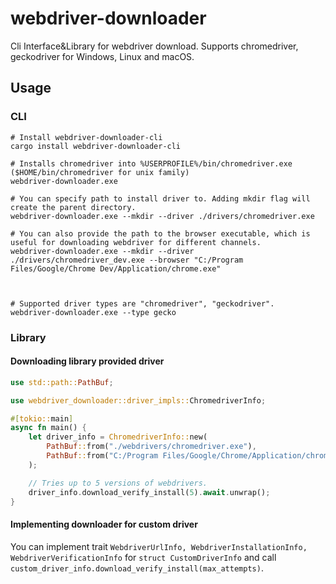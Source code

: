 # webdriver-downloader
Cli Interface&amp;Library for webdriver download. Supports chromedriver, geckodriver for Windows, Linux and macOS.

## Usage

### CLI

```shell
# Install webdriver-downloader-cli
cargo install webdriver-downloader-cli

# Installs chromedriver into %USERPROFILE%/bin/chromedriver.exe ($HOME/bin/chromedriver for unix family)
webdriver-downloader.exe

# You can specify path to install driver to. Adding mkdir flag will create the parent directory.
webdriver-downloader.exe --mkdir --driver ./drivers/chromedriver.exe

# You can also provide the path to the browser executable, which is useful for downloading webdriver for different channels.
webdriver-downloader.exe --mkdir --driver ./drivers/chromedriver_dev.exe --browser "C:/Program Files/Google/Chrome Dev/Application/chrome.exe"



# Supported driver types are "chromedriver", "geckodriver".
webdriver-downloader.exe --type gecko
```

### Library
#### Downloading library provided driver
```rust
use std::path::PathBuf;

use webdriver_downloader::driver_impls::ChromedriverInfo;

#[tokio::main]
async fn main() {
    let driver_info = ChromedriverInfo::new(
        PathBuf::from("./webdrivers/chromedriver.exe"),
        PathBuf::from("C:/Program Files/Google/Chrome/Application/chrome.exe"),
    );

    // Tries up to 5 versions of webdrivers.
    driver_info.download_verify_install(5).await.unwrap();
}
```

#### Implementing downloader for custom driver
You can implement trait `WebdriverUrlInfo, WebdriverInstallationInfo, WebdriverVerificationInfo` for `struct CustomDriverInfo` and call `custom_driver_info.download_verify_install(max_attempts)`.

